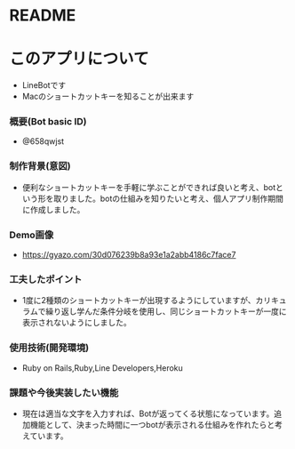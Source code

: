 # README

# このアプリについて
- LineBotです
- Macのショートカットキーを知ることが出来ます

### 概要(Bot basic ID) 
- @658qwjst

### 制作背景(意図)
- 便利なショートカットキーを手軽に学ぶことができれば良いと考え、botという形を取りました。botの仕組みを知りたいと考え、個人アプリ制作期間に作成しました。
 
### Demo画像
- https://gyazo.com/30d076239b8a93e1a2abb4186c7face7
 
### 工夫したポイント
- 1度に2種類のショートカットキーが出現するようにしていますが、カリキュラムで繰り返し学んだ条件分岐を使用し、同じショートカットキーが一度に表示されないようにしました。

### 使用技術(開発環境)
- Ruby on Rails,Ruby,Line Developers,Heroku

### 課題や今後実装したい機能
- 現在は適当な文字を入力すれば、Botが返ってくる状態になっています。追加機能として、決まった時間に一つbotが表示される仕組みを作れたらと考えています。
